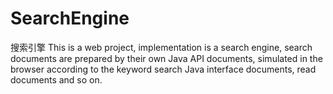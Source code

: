 # SearchEngine
搜索引擎
This is a web project, implementation is a search engine, search documents are prepared by their own Java API documents,
simulated in the browser according to the keyword search Java interface documents, read documents and so on.
